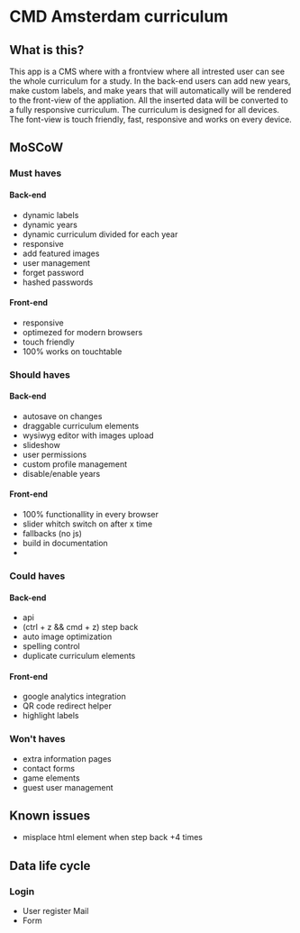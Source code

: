 # CMD Amsterdam curriculum

## What is this?
This app is a CMS where with a frontview where all intrested user can see the whole curriculum for a study. In the back-end users can add new years, make custom labels, and make years that will automatically will be rendered to the front-view of the appliation.
All the inserted data will be converted to a fully responsive curriculum. The curriculum is designed for all devices. The font-view is touch friendly, fast, responsive and works on every device.

## MoSCoW
### Must haves
#### Back-end
- dynamic labels
- dynamic years
- dynamic curriculum divided for each year
- responsive
- add featured images
- user management
- forget password
- hashed passwords
#### Front-end
- responsive
- optimezed for modern browsers
- touch friendly
- 100% works on touchtable

### Should haves
#### Back-end
- autosave on changes
- draggable curriculum elements
- wysiwyg editor with images upload
- slideshow
- user permissions
- custom profile management
- disable/enable years
#### Front-end
- 100% functionallity in every browser
- slider whitch switch on after x time
- fallbacks (no js)
- build in documentation
- 

### Could haves
#### Back-end
- api
- (ctrl + z && cmd + z) step back
- auto image optimization
- spelling control
- duplicate curriculum elements
#### Front-end
- google analytics integration
- QR code redirect helper
- highlight labels

### Won't haves
- extra information pages
- contact forms
- game elements
- guest user management

## Known issues
- misplace html element when step back +4 times

## Data life cycle
### Login
- User register
		Mail
- Form
